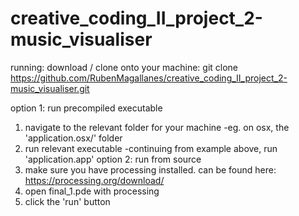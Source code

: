 # creative_coding_II_project_2-music_visualiser

running: download / clone onto your machine: 
git clone https://github.com/RubenMagallanes/creative_coding_II_project_2-music_visualiser.git

option 1: run precompiled executable
  1. navigate to the relevant folder for your machine -eg. on osx, the 'application.osx/' folder 
  2. run relevant executable -continuing from example above, run 'application.app' 
option 2: run from source
  1. make sure you have processing installed. can be found here: https://processing.org/download/
  2. open final_1.pde with processing
  3. click the 'run' button

